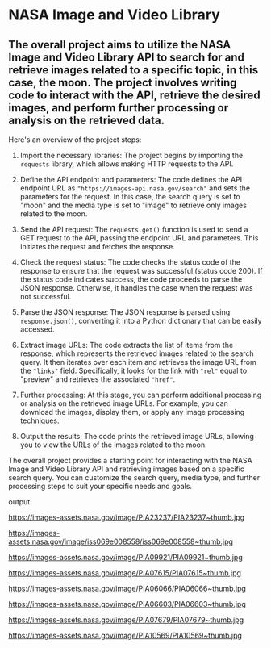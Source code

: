 # NASA Image and Video Library

## The overall project aims to utilize the NASA Image and Video Library API to search for and retrieve images related to a specific topic, in this case, the moon. The project involves writing code to interact with the API, retrieve the desired images, and perform further processing or analysis on the retrieved data.

Here's an overview of the project steps:

1. Import the necessary libraries: The project begins by importing the `requests` library, which allows making HTTP requests to the API.

2. Define the API endpoint and parameters: The code defines the API endpoint URL as `"https://images-api.nasa.gov/search"` and sets the parameters for the request. In this case, the search query is set to "moon" and the media type is set to "image" to retrieve only images related to the moon.

3. Send the API request: The `requests.get()` function is used to send a GET request to the API, passing the endpoint URL and parameters. This initiates the request and fetches the response.

4. Check the request status: The code checks the status code of the response to ensure that the request was successful (status code 200). If the status code indicates success, the code proceeds to parse the JSON response. Otherwise, it handles the case when the request was not successful.

5. Parse the JSON response: The JSON response is parsed using `response.json()`, converting it into a Python dictionary that can be easily accessed.

6. Extract image URLs: The code extracts the list of items from the response, which represents the retrieved images related to the search query. It then iterates over each item and retrieves the image URL from the `"links"` field. Specifically, it looks for the link with `"rel"` equal to "preview" and retrieves the associated `"href"`.

7. Further processing: At this stage, you can perform additional processing or analysis on the retrieved image URLs. For example, you can download the images, display them, or apply any image processing techniques.

8. Output the results: The code prints the retrieved image URLs, allowing you to view the URLs of the images related to the moon.

The overall project provides a starting point for interacting with the NASA Image and Video Library API and retrieving images based on a specific search query. You can customize the search query, media type, and further processing steps to suit your specific needs and goals.



output:

https://images-assets.nasa.gov/image/PIA23237/PIA23237~thumb.jpg

https://images-assets.nasa.gov/image/iss069e008558/iss069e008558~thumb.jpg

https://images-assets.nasa.gov/image/PIA09921/PIA09921~thumb.jpg

https://images-assets.nasa.gov/image/PIA07615/PIA07615~thumb.jpg

https://images-assets.nasa.gov/image/PIA06066/PIA06066~thumb.jpg

https://images-assets.nasa.gov/image/PIA06603/PIA06603~thumb.jpg

https://images-assets.nasa.gov/image/PIA07679/PIA07679~thumb.jpg

https://images-assets.nasa.gov/image/PIA10569/PIA10569~thumb.jpg
